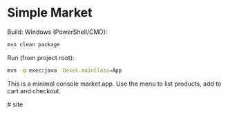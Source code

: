 # Simple Market

Build:
Windows (PowerShell/CMD):
```bash
mvn clean package
```

Run (from project root):
```bash
mvn -q exec:java -Dexec.mainClass=App
```

This is a minimal console market app. Use the menu to list products, add to cart and checkout.

#   s i t e  
 